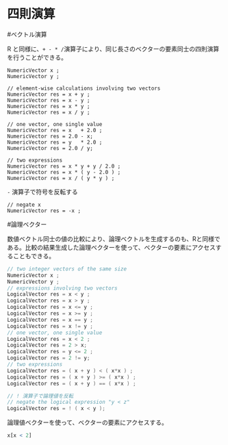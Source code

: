 # 四則演算

#ベクトル演算

R と同様に、`+ - * /`演算子により、同じ長さのベクターの要素同士の四則演算を行うことができる。

```
NumericVector x ;
NumericVector y ;

// element-wise calculations involving two vectors
NumericVector res = x + y ;
NumericVector res = x - y ;
NumericVector res = x * y ;
NumericVector res = x / y ;

// one vector, one single value
NumericVector res = x   + 2.0 ;
NumericVector res = 2.0 - x;
NumericVector res = y   * 2.0 ;
NumericVector res = 2.0 / y;

// two expressions
NumericVector res = x * y + y / 2.0 ;
NumericVector res = x * ( y - 2.0 ) ;
NumericVector res = x / ( y * y ) ;
```

`-` 演算子で符号を反転する

```
// negate x
NumericVector res = -x ;
```


#論理ベクター

数値ベクトル同士の値の比較により、論理ベクトルを生成するのも、Rと同様である。比較の結果生成した論理ベクターを使って、ベクターの要素にアクセスすることもできる。

```cpp
// two integer vectors of the same size
NumericVector x ;
NumericVector y ;
// expressions involving two vectors
LogicalVector res = x < y ;
LogicalVector res = x > y ;
LogicalVector res = x <= y ;
LogicalVector res = x >= y ;
LogicalVector res = x == y ;
LogicalVector res = x != y ;
// one vector, one single value
LogicalVector res = x < 2 ;
LogicalVector res = 2 > x;
LogicalVector res = y <= 2 ;
LogicalVector res = 2 != y;
// two expressions
LogicalVector res = ( x + y ) < ( x*x ) ;
LogicalVector res = ( x + y ) >= ( x*x ) ;
LogicalVector res = ( x + y ) == ( x*x ) ;

// ! 演算子で論理値を反転
// negate the logical expression "y < z"
LogicalVector res = ! ( x < y );
```


論理値ベクターを使って、ベクターの要素にアクセスする。
```R
x[x < 2]
```